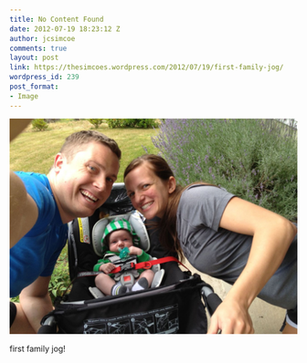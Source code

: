 ```yaml
---
title: No Content Found
date: 2012-07-19 18:23:12 Z
author: jcsimcoe
comments: true
layout: post
link: https://thesimcoes.wordpress.com/2012/07/19/first-family-jog/
wordpress_id: 239
post_format:
- Image
---
```


![](/public/assets/tumblr_m7f72p6yyy1qbwpqvo1_1280.jpg)

first family jog!
